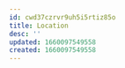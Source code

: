 ```yaml
---
id: cwd37czrvr9uh5i5rtiz85o
title: Location
desc: ''
updated: 1660097549558
created: 1660097549558
---
```

